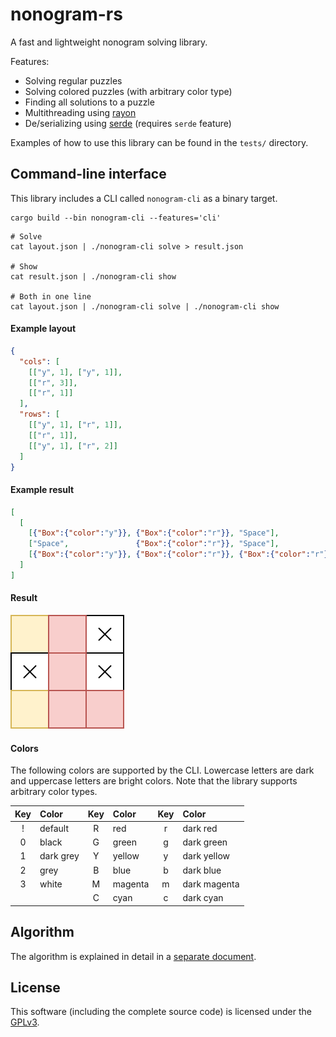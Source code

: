 # nonogram-rs
A fast and lightweight nonogram solving library.

Features:
* Solving regular puzzles
* Solving colored puzzles (with arbitrary color type)
* Finding all solutions to a puzzle
* Multithreading using [rayon](https://github.com/rayon-rs/rayon)
* De/serializing using [serde](https://github.com/serde-rs/serde) (requires `serde` feature)

Examples of how to use this library can be found in the `tests/` directory.

## Command-line interface
This library includes a CLI called `nonogram-cli` as a binary target.

```shell
cargo build --bin nonogram-cli --features='cli'
```
```shell
# Solve
cat layout.json | ./nonogram-cli solve > result.json

# Show
cat result.json | ./nonogram-cli show

# Both in one line
cat layout.json | ./nonogram-cli solve | ./nonogram-cli show
```
#### Example layout
```json
{
  "cols": [
    [["y", 1], ["y", 1]],
    [["r", 3]],
    [["r", 1]]
  ],
  "rows": [
    [["y", 1], ["r", 1]],
    [["r", 1]],
    [["y", 1], ["r", 2]]
  ]
}
```

#### Example result
```json
[
  [
    [{"Box":{"color":"y"}}, {"Box":{"color":"r"}}, "Space"],
    ["Space",               {"Box":{"color":"r"}}, "Space"],
    [{"Box":{"color":"y"}}, {"Box":{"color":"r"}}, {"Box":{"color":"r"}}]
  ]
]
```

#### Result
![](img/result.svg)

#### Colors
The following colors are supported by the CLI.
Lowercase letters are dark and uppercase letters are bright colors.
Note that the library supports arbitrary color types.

| Key | Color     | Key | Color   | Key | Color        |
|:---:|:----------|:---:|:--------|:---:|:-------------|
|  !  | default   |  R  | red     |  r  | dark red     |
|  0  | black     |  G  | green   |  g  | dark green   |
|  1  | dark grey |  Y  | yellow  |  y  | dark yellow  |
|  2  | grey      |  B  | blue    |  b  | dark blue    |
|  3  | white     |  M  | magenta |  m  | dark magenta |
|     |           |  C  | cyan    |  c  | dark cyan    |

## Algorithm
The algorithm is explained in detail in a [separate document](ALGORITHM.md).

## License
This software (including the complete source code) is licensed under the [GPLv3](LICENSE).